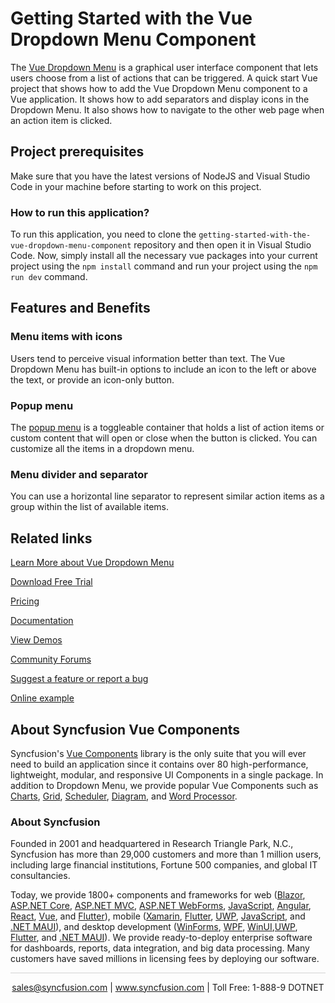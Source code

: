 # Getting Started with the Vue Dropdown Menu Component
The [Vue Dropdown Menu](https://www.syncfusion.com/vue-components/vue-dropdown-menu?utm_source=github&utm_medium=listing&utm_campaign=vue-dropdown-menu-github-samples) is a graphical user interface component that lets users choose from a list of actions that can be triggered. A quick start Vue project that shows how to add the Vue Dropdown Menu component to a Vue application. It shows how to add separators and display icons in the Dropdown Menu. It also shows how to navigate to the other web page when an action item is clicked. 

## Project prerequisites

Make sure that you have the latest versions of NodeJS and Visual Studio Code in your machine before starting to work on this project.

### How to run this application?
To run this application, you need to clone the `getting-started-with-the-vue-dropdown-menu-component` repository and then open it in Visual Studio Code. Now, simply install all the necessary vue packages into your current project using the `npm install` command and run your project using the `npm run dev` command.

## Features and Benefits

### Menu items with icons

Users tend to perceive visual information better than text. The Vue Dropdown Menu has built-in options to include an icon to the left or above the text, or provide an icon-only button.

### Popup menu

The [popup menu](https://ej2.syncfusion.com/vue/documentation/drop-down-button/popup-items?utm_source=github&utm_medium=listing&utm_campaign=vue-dropdown-menu-github-samples) is a toggleable container that holds a list of action items or custom content that will open or close when the button is clicked. You can customize all the items in a dropdown menu.

### Menu divider and separator

You can use a horizontal line separator to represent similar action items as a group within the list of available items.

## Related links
[Learn More about Vue Dropdown Menu](https://www.syncfusion.com/vue-components/vue-dropdown-menu?utm_source=github&utm_medium=listing&utm_campaign=vue-dropdown-menu-github-samples)

[Download Free Trial](https://www.syncfusion.com/downloads/vue?utm_source=github&utm_medium=listing&utm_campaign=vue-dropdown-menu-github-samples)

[Pricing](https://www.syncfusion.com/sales/teamlicense?utm_source=github&utm_medium=listing&utm_campaign=vue-dropdown-menu-github-samples)

[Documentation](https://ej2.syncfusion.com/vue/documentation/drop-down-button/getting-started?utm_source=github&utm_medium=listing&utm_campaign=vue-dropdown-menu-github-samples)

[View Demos](https://github.com/SyncfusionExamples/getting-started-with-the-vue-dropdown-menu-component?utm_source=github&utm_medium=listing&utm_campaign=vue-dropdown-menu-github-samples)

[Community Forums](https://www.syncfusion.com/forums/vue-components?utm_source=github&utm_medium=listing&utm_campaign=vue-dropdown-menu-github-samples)

[Suggest a feature or report a bug](https://www.syncfusion.com/feedback/vue?utm_source=github&utm_medium=listing&utm_campaign=vue-dropdown-menu-github-samples)

[Online example](https://ej2.syncfusion.com/vue/demos/#/bootstrap5/button/dropdown-button.html?utm_source=github&utm_medium=listing&utm_campaign=vue-dropdown-menu-github-samples)

## About Syncfusion Vue Components

Syncfusion's [Vue Components](https://www.syncfusion.com/vue-components?utm_source=github&utm_medium=listing&utm_campaign=vue-dropdown-menu-github-samples) library is the only suite that you will ever need to build an application since it contains over 80 high-performance, lightweight, modular, and responsive UI Components in a single package. In addition to Dropdown Menu, we provide popular Vue Components such as [Charts](https://www.syncfusion.com/vue-components/vue-charts?utm_source=github&utm_medium=listing&utm_campaign=vue-speed-dial-github-samples), [Grid](https://www.syncfusion.com/vue-components/vue-grid?utm_source=github&utm_medium=listing&utm_campaign=vue-speed-dial-github-samples), [Scheduler](https://www.syncfusion.com/vue-components/vue-scheduler?utm_source=github&utm_medium=listing&utm_campaign=vue-dropdown-menu-github-samples), [Diagram](https://www.syncfusion.com/vue-components/vue-diagram?utm_source=github&utm_medium=listing&utm_campaign=vue-dropdown-menu-github-samples), and [Word Processor](https://www.syncfusion.com/vue-components/vue-word-processor?utm_source=github&utm_medium=listing&utm_campaign=vue-dropdown-menu-github-samples).

### About Syncfusion
Founded in 2001 and headquartered in Research Triangle Park, N.C., Syncfusion has more than 29,000 customers and more than 1 million users, including large financial institutions, Fortune 500 companies, and global IT consultancies.

Today, we provide 1800+ components and frameworks for web ([Blazor](https://www.syncfusion.com/blazor-components?utm_source=github&utm_medium=listing&utm_campaign=vue-dropdown-menu-github-samples), [ASP.NET Core](https://www.syncfusion.com/aspnet-core-ui-controls?utm_source=github&utm_medium=listing&utm_campaign=vue-dropdown-menu-github-samples), [ASP.NET MVC](https://www.syncfusion.com/aspnet-mvc-ui-controls?utm_source=github&utm_medium=listing&utm_campaign=vue-dropdown-menu-github-samples), [ASP.NET WebForms](https://www.syncfusion.com/jquery/aspnet-webforms-ui-controls?utm_source=github&utm_medium=listing&utm_campaign=vue-dropdown-menu-github-samples), [JavaScript](https://www.syncfusion.com/javascript-ui-controls?utm_source=github&utm_medium=listing&utm_campaign=vue-dropdown-menu-github-samples), [Angular](https://www.syncfusion.com/angular-components?utm_source=github&utm_medium=listing&utm_campaign=vue-dropdown-menu-github-samples), [React](https://www.syncfusion.com/react-components?utm_source=github&utm_medium=listing&utm_campaign=vue-dropdown-menu-github-samples), [Vue](https://www.syncfusion.com/vue-components?utm_source=github&utm_medium=listing&utm_campaign=vue-dropdown-menu-github-samples), and [Flutter](https://www.syncfusion.com/flutter-widgets?utm_source=github&utm_medium=listing&utm_campaign=vue-dropdown-menu-github-samples)), mobile ([Xamarin](https://www.syncfusion.com/xamarin-ui-controls?utm_source=github&utm_medium=listing&utm_campaign=vue-dropdown-menu-github-samples), [Flutter](https://www.syncfusion.com/flutter-widgets?utm_source=github&utm_medium=listing&utm_campaign=vue-dropdown-menu-github-samples), [UWP](https://www.syncfusion.com/uwp-ui-controls?utm_source=github&utm_medium=listing&utm_campaign=vue-dropdown-menu-github-samples), [JavaScript](https://www.syncfusion.com/javascript-ui-controls?utm_source=github&utm_medium=listing&utm_campaign=vue-dropdown-menu-github-samples), and [.NET MAUI](https://www.syncfusion.com/maui-controls?utm_source=github&utm_medium=listing&utm_campaign=vue-dropdown-menu-github-samples)), and desktop development ([WinForms](https://www.syncfusion.com/winforms-ui-controls?utm_source=github&utm_medium=listing&utm_campaign=vue-dropdown-menu-github-samples), [WPF](https://www.syncfusion.com/wpf-controls?utm_source=github&utm_medium=listing&utm_campaign=vue-dropdown-menu-github-samples), [WinUI](https://www.syncfusion.com/winui-controls?utm_source=github&utm_medium=listing&utm_campaign=vue-dropdown-menu-github-samples),[UWP](https://www.syncfusion.com/uwp-ui-controls?utm_source=github&utm_medium=listing&utm_campaign=vue-dropdown-menu-github-samples), [Flutter](https://www.syncfusion.com/flutter-widgets?utm_source=github&utm_medium=listing&utm_campaign=vue-dropdown-menu-github-samples), and [.NET MAUI](https://www.syncfusion.com/maui-controls?utm_source=github&utm_medium=listing&utm_campaign=vue-dropdown-menu-github-samples)). We provide ready-to-deploy enterprise software for dashboards, reports, data integration, and big data processing. Many customers have saved millions in licensing fees by deploying our software.

<hr style="height:0.3px;border:none;color:lightgrey;background-color:lightgrey;" />

<p align="center">
<a href="mailto:sales@syncfusion.com?Subject=Syncfusion Vue Dropdown Menu - GitHub" target="_top">sales@syncfusion.com</a> | <a href="https://www.syncfusion.com?utm_source=github&utm_medium=listing&utm_campaign=vue-dropdown-menu-github-samples)">www.syncfusion.com</a> | Toll Free: 1-888-9 DOTNET <br>
</p>

